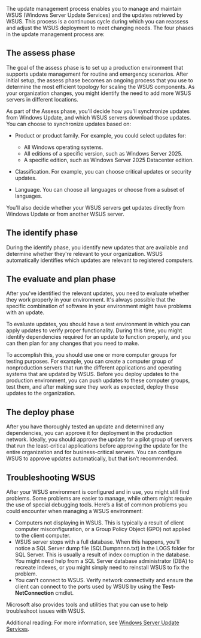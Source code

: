 The update management process enables you to manage and maintain WSUS (Windows Server Update Services) and the updates retrieved by WSUS. This process is a continuous cycle during which you can reassess and adjust the WSUS deployment to meet changing needs. The four phases in the update management process are:

## The assess phase

The goal of the assess phase is to set up a production environment that supports update management for routine and emergency scenarios. After initial setup, the assess phase becomes an ongoing process that you use to determine the most efficient topology for scaling the WSUS components. As your organization changes, you might identify the need to add more WSUS servers in different locations.

As part of the Assess phase, you'll decide how you'll synchronize updates from Windows Update, and which WSUS servers download those updates. You can choose to synchronize updates based on:

- Product or product family. For example, you could select updates for:

  - All Windows operating systems.
  - All editions of a specific version, such as Windows Server 2025.
  - A specific edition, such as Windows Server 2025 Datacenter edition.

- Classification. For example, you can choose critical updates or security updates.
- Language. You can choose all languages or choose from a subset of languages.

You'll also decide whether your WSUS servers get updates directly from Windows Update or from another WSUS server.

## The identify phase

During the identify phase, you identify new updates that are available and determine whether they're relevant to your organization. WSUS automatically identifies which updates are relevant to registered computers.

## The evaluate and plan phase

After you've identified the relevant updates, you need to evaluate whether they work properly in your environment. It's always possible that the specific combination of software in your environment might have problems with an update.

To evaluate updates, you should have a test environment in which you can apply updates to verify proper functionality. During this time, you might identify dependencies required for an update to function properly, and you can then plan for any changes that you need to make.

To accomplish this, you should use one or more computer groups for testing purposes. For example, you can create a computer group of nonproduction servers that run the different applications and operating systems that are updated by WSUS. Before you deploy updates to the production environment, you can push updates to these computer groups, test them, and after making sure they work as expected, deploy these updates to the organization.

## The deploy phase

After you have thoroughly tested an update and determined any dependencies, you can approve it for deployment in the production network. Ideally, you should approve the update for a pilot group of servers that run the least-critical applications before approving the update for the entire organization and for business-critical servers. You can configure WSUS to approve updates automatically, but that isn’t recommended.

## Troubleshooting WSUS

After your WSUS environment is configured and in use, you might still find problems. Some problems are easier to manage, while others might require the use of special debugging tools. Here’s a list of common problems you could encounter when managing a WSUS environment:

- Computers not displaying in WSUS. This is typically a result of client computer misconfiguration, or a Group Policy Object (GPO) not applied to the client computer.
- WSUS server stops with a full database. When this happens, you'll notice a SQL Server dump file (SQLDumpnnnn.txt) in the LOGS folder for SQL Server. This is usually a result of index corruption in the database. You might need help from a SQL Server database administrator (DBA) to recreate indexes, or you might simply need to reinstall WSUS to fix the problem.
- You can't connect to WSUS. Verify network connectivity and ensure the client can connect to the ports used by WSUS by using the **Test-NetConnection** cmdlet.

Microsoft also provides tools and utilities that you can use to help troubleshoot issues with WSUS.

Additional reading: For more information, see [Windows Server Update Services](/windows-server/administration/windows-server-update-services/get-started/windows-server-update-services-wsus).
